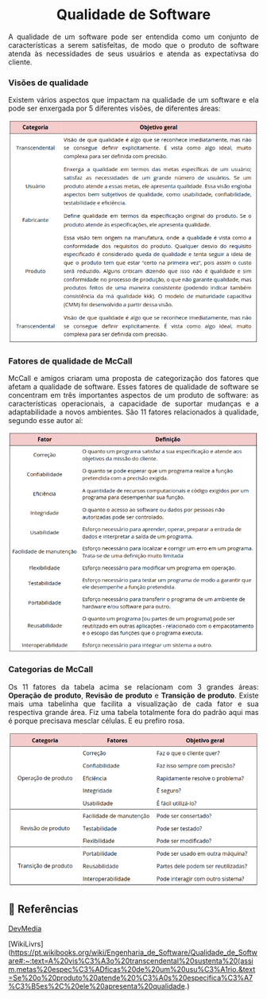 # <center> Qualidade de Software
<div align="justify">

A qualidade de um software pode ser entendida como um conjunto de características a serem satisfeitas, de modo que o produto de software atenda às necessidades de seus usuários e atenda as expectativsa do cliente. 

### Visões de qualidade

Existem vários aspectos que impactam na qualidade de um software e ela pode ser enxergada por 5 diferentes visões, de diferentes áreas:
<div align="center">

![Tabela1](../_media/qualidade/tabela1.png)
</div>

### Fatores de qualidade de McCall
McCall e amigos criaram uma proposta de categorização dos fatores que afetam a qualidade de software. Esses fatores de qualidade de software se concentram em três importantes aspectos de um produto de software: as características operacionais, a capaci­dade de suportar mudanças e a adaptabilidade a novos ambientes. São 11 fatores relacionados à qualidade, segundo esse autor aí:
<div align="center">

![Tabela2](../_media/qualidade/tabela2.png)
</div>

### Categorias de McCall

Os 11 fatores da tabela acima se relacionam com 3 grandes áreas: **Operação de produto**, **Revisão de produto** e **Transição de produto**. Existe mais uma tabelinha que facilita a visualização de cada fator e sua respectiva grande área. Fiz uma tabela totalmente fora do padrão aqui mas é porque precisava mesclar células. E eu prefiro rosa.

<div align="center">

![Tabela3](../_media/qualidade/tabela3.png)
</div>

## 📌 Referências

[DevMedia](https://www.devmedia.com.br/qualidade-de-software-engenharia-de-software-29/18209)

[WikiLivrs](https://pt.wikibooks.org/wiki/Engenharia_de_Software/Qualidade_de_Software#:~:text=A%20vis%C3%A3o%20transcendental%20sustenta%20(assim,metas%20espec%C3%ADficas%20de%20um%20usu%C3%A1rio.&text=Se%20o%20produto%20atende%20%C3%A0s%20especifica%C3%A7%C3%B5es%2C%20ele%20apresenta%20qualidade.)

